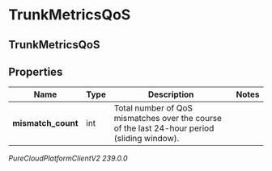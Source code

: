 # TrunkMetricsQoS

## TrunkMetricsQoS

## Properties

|Name | Type | Description | Notes|
|------------ | ------------- | ------------- | -------------|
| **mismatch_count** | int | Total number of QoS mismatches over the course of the last 24-hour period (sliding window). | |



_PureCloudPlatformClientV2 239.0.0_
